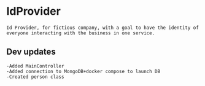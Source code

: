 # IdProvider 

    Id Provider, for fictious company, with a goal to have the identity of everyone interacting with the business in one service.

## Dev updates

    -Added MainController 
    -Added connection to MongoDB+docker compose to launch DB
    -Created person class